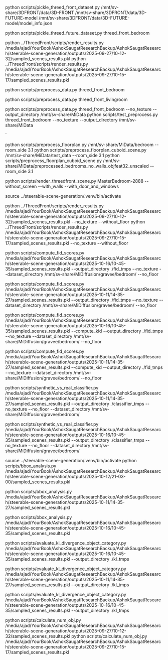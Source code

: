
<!-- Pickling Data -->
python scripts/pickle_threed_front_dataset.py /mnt/sv-share/3DFRONT/data/3D-FRONT /mnt/sv-share/3DFRONT/data/3D-FUTURE-model /mnt/sv-share/3DFRONT/data/3D-FUTURE-model/model_info.json

python scripts/pickle_threed_future_dataset.py threed_front_bedroom

python ../ThreedFront/scripts/render_results.py /media/ajad/YourBook/AshokSaugatResearchBackup/AshokSaugatResearch/steerable-scene-generation/outputs/2025-09-27/10-12-32/sampled_scenes_results.pkl
python ../ThreedFront/scripts/render_results.py /media/ajad/YourBook/AshokSaugatResearchBackup/AshokSaugatResearch/steerable-scene-generation/outputs/2025-09-27/10-15-17/sampled_scenes_results.pkl
<!-- Preprocessing -->

python scripts/preprocess_data.py threed_front_bedroom

python scripts/preprocess_data.py threed_front_livingroom

<!-- For no texture and no floor (Select 1 if need to replace) --> 
python scripts/preprocess_data.py threed_front_bedroom --no_texture --output_directory /mnt/sv-share/MiData
python scripts/test_preprocess.py threed_front_bedroom --no_texture --output_directory /mnt/sv-share/MiData

`
<!-- For Floorplan Data -->
python scripts/preprocess_floorplan.py /mnt/sv-share/MiData/bedroom --room_side 3.1
python scripts/preprocess_floorplan_cuboid_scene.py /mnt/sv-share/MiData/test_data --room_side 3.1
python scripts/preprocess_floorplan_cuboid_scene.py /mnt/sv-share/MiData/preprocessed_bedrooms_no_walls_objfeat32_unscaled --room_side 3.1


<!-- Test rendering -->
python scripts/render_threedfront_scene.py MasterBedroom-2888 --without_screen --with_walls --with_door_and_windows

<!-- Metrics -->
source ../steerable-scene-generation/.venv/bin/activate

python ../ThreedFront/scripts/render_results.py /media/ajad/YourBook/AshokSaugatResearchBackup/AshokSaugatResearch/steerable-scene-generation/outputs/2025-09-27/10-12-32/sampled_scenes_results.pkl --no_texture --without_floor
python ../ThreedFront/scripts/render_results.py /media/ajad/YourBook/AshokSaugatResearchBackup/AshokSaugatResearch/steerable-scene-generation/outputs/2025-09-27/10-15-17/sampled_scenes_results.pkl --no_texture --without_floor
<!-- FID -->
python scripts/compute_fid_scores.py /media/ajad/YourBook/AshokSaugatResearchBackup/AshokSaugatResearch/steerable-scene-generation/outputs/2025-10-16/10-45-35/sampled_scenes_results.pkl --output_directory ./fid_tmps --no_texture --dataset_directory /mnt/sv-share/MiDiffusion/gravee/bedroom/ --no_floor

python scripts/compute_fid_scores.py /media/ajad/YourBook/AshokSaugatResearchBackup/AshokSaugatResearch/steerable-scene-generation/outputs/2025-10-11/14-35-27/sampled_scenes_results.pkl --output_directory ./fid_tmps --no_texture --dataset_directory /mnt/sv-share/MiDiffusion/gravee/bedroom/ --no_floor
<!-- KID -->
python scripts/compute_fid_scores.py /media/ajad/YourBook/AshokSaugatResearchBackup/AshokSaugatResearch/steerable-scene-generation/outputs/2025-10-16/10-45-35/sampled_scenes_results.pkl --compute_kid --output_directory ./fid_tmps --no_texture  --dataset_directory /mnt/sv-share/MiDiffusion/gravee/bedroom/ --no_floor

python scripts/compute_fid_scores.py /media/ajad/YourBook/AshokSaugatResearchBackup/AshokSaugatResearch/steerable-scene-generation/outputs/2025-10-11/14-35-27/sampled_scenes_results.pkl --compute_kid --output_directory ./fid_tmps --no_texture  --dataset_directory /mnt/sv-share/MiDiffusion/gravee/bedroom/ --no_floor
<!-- Classifier -->
python scripts/synthetic_vs_real_classifier.py /media/ajad/YourBook/AshokSaugatResearchBackup/AshokSaugatResearch/steerable-scene-generation/outputs/2025-10-11/14-35-27/sampled_scenes_results.pkl --output_directory ./classifier_tmps --no_texture --no_floor  --dataset_directory /mnt/sv-share/MiDiffusion/gravee/bedroom/

python scripts/synthetic_vs_real_classifier.py /media/ajad/YourBook/AshokSaugatResearchBackup/AshokSaugatResearch/steerable-scene-generation/outputs/2025-10-16/10-45-35/sampled_scenes_results.pkl --output_directory ./classifier_tmps --no_texture --no_floor  --dataset_directory /mnt/sv-share/MiDiffusion/gravee/bedroom/
<!-- OOB and MBL -->
source ../steerable-scene-generation/.venv/bin/activate
python scripts/bbox_analysis.py /media/ajad/YourBook/AshokSaugatResearchBackup/AshokSaugatResearch/steerable-scene-generation/outputs/2025-10-12/21-03-00/sampled_scenes_results.pkl


python scripts/bbox_analysis.py /media/ajad/YourBook/AshokSaugatResearchBackup/AshokSaugatResearch/steerable-scene-generation/outputs/2025-10-11/14-35-27/sampled_scenes_results.pkl

python scripts/bbox_analysis.py /media/ajad/YourBook/AshokSaugatResearchBackup/AshokSaugatResearch/steerable-scene-generation/outputs/2025-10-16/10-45-35/sampled_scenes_results.pkl

<!-- KL-Divergence -->
python scripts/evaluate_kl_divergence_object_category.py /media/ajad/YourBook/AshokSaugatResearchBackup/AshokSaugatResearch/steerable-scene-generation/outputs/2025-10-16/10-45-35/sampled_scenes_results.pkl --output_directory ./kl_tmps

python scripts/evaluate_kl_divergence_object_category.py /media/ajad/YourBook/AshokSaugatResearchBackup/AshokSaugatResearch/steerable-scene-generation/outputs/2025-10-11/14-35-27/sampled_scenes_results.pkl --output_directory ./kl_tmps

python scripts/evaluate_kl_divergence_object_category.py /media/ajad/YourBook/AshokSaugatResearchBackup/AshokSaugatResearch/steerable-scene-generation/outputs/2025-10-16/10-45-35/sampled_scenes_results.pkl --output_directory ./kl_tmps
<!-- Obj Metric -->
python scripts/calculate_num_obj.py /media/ajad/YourBook/AshokSaugatResearchBackup/AshokSaugatResearch/steerable-scene-generation/outputs/2025-09-27/10-12-32/sampled_scenes_results.pkl
python scripts/calculate_num_obj.py /media/ajad/YourBook/AshokSaugatResearchBackup/AshokSaugatResearch/steerable-scene-generation/outputs/2025-09-27/10-15-17/sampled_scenes_results.pkl
